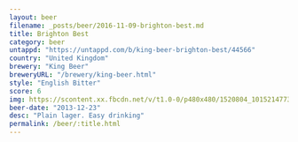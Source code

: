 ```yaml
---
layout: beer
filename: _posts/beer/2016-11-09-brighton-best.md
title: Brighton Best
category: beer
untappd: "https://untappd.com/b/king-beer-brighton-best/44566"
country: "United Kingdom"
brewery: "King Beer"
breweryURL: "/brewery/king-beer.html"
style: "English Bitter"
score: 6
img: https://scontent.xx.fbcdn.net/v/t1.0-0/p480x480/1520804_10152147735848745_1884810076_n.jpg?oh=8338514f6c6c7fa3ce56b5e9e163312a&oe=598580F4
beer-date: "2013-12-23"
desc: "Plain lager. Easy drinking"
permalink: /beer/:title.html
---
```

